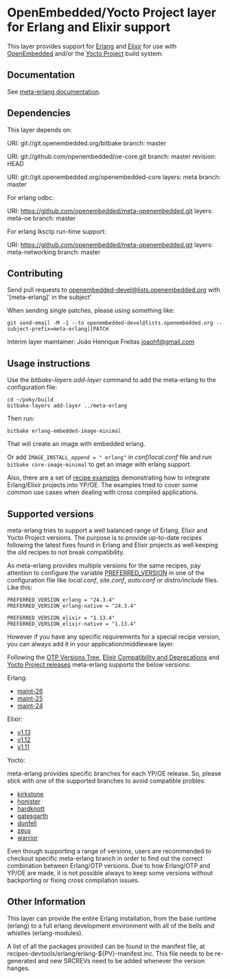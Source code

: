 # OpenEmbedded/Yocto Project layer for Erlang and Elixir support

This layer provides support for [Erlang](https://www.erlang.org/) and [Elixir](https://elixir-lang.org/) for use with [OpenEmbedded](http://www.openembedded.org/wiki/Main_Page) and/or
the [Yocto Project](https://www.yoctoproject.org/) build system:

## Documentation

See [meta-erlang documentation](https://meta-erlang.github.io/).

## Dependencies

This layer depends on:

  URI: git://git.openembedded.org/bitbake
  branch: master

  URI: git://github.com/openembedded/oe-core.git
  branch: master
  revision: HEAD

  URI: git://git.openembedded.org/openembedded-core
  layers: meta
  branch: master

For erlang odbc:

  URI: https://github.com/openembedded/meta-openembedded.git
  layers: meta-oe
  branch: master

For erlang lksctp run-time support:

  URI: https://github.com/openembedded/meta-openembedded.git
  layers: meta-networking
  branch: master


## Contributing

Send pull requests to openembedded-devel@lists.openembedded.org with '[meta-erlang]' in the subject'

When sending single patches, please using something like:

```
git send-email -M -1 --to openembedded-devel@lists.openembedded.org --subject-prefix=meta-erlang][PATCH
```

Interim layer maintainer: João Henrique Freitas <joaohf@gmail.com>

## Usage instructions

Use the _bitbake-layers add-layer_ command to add the meta-erlang to the configuration file:

```
cd ~/poky/build
bitbake-layers add-layer ../meta-erlang
```

Then run:

```
bitbake erlang-embedded-image-minimal
```

That will create an image with embedded erlang.

Or add ```IMAGE_INSTALL_append = " erlang"``` in _conf/local.conf_ file and run
```bitbake core-image-minimal``` to get an image with erlang support.

Also, there are a set of [recipe examples](recipes-examples) demonstrating how to integrate Erlang/Elixir
projects into YP/OE. The examples tried to cover some common use cases when dealing with cross compiled
applications.

## Supported versions

meta-erlang tries to support a well balanced range of Erlang, Elixir and Yocto Project versions. The purpose is to provide up-to-date recipes following the latest fixes found in Erlang and Elixir projects as well keeping the old recipes to not break compatibility.

As meta-erlang provides multiple versions for the same recipes, pay attention to configure the variable [PREFERRED_VERSION](https://docs.yoctoproject.org/ref-manual/ref-variables.html?highlight=preferred_version#term-PREFERRED_VERSION) in one of the configuration file like _local.conf_, _site.conf_, _auto.conf_ or _distro/include_ files. Like this:

```
PREFERRED_VERSION_erlang = "24.3.4"
PREFERRED_VERSION_erlang-native = "24.3.4"

PREFERRED_VERSION_elixir = "1.13.4"
PREFERRED_VERSION_elixir-native = "1.13.4"
```

However if you have any specific requirements for a special recipe version, you can always add it in your application/middleware layer.

Following the [OTP Versions Tree](http://erlang.org/download/otp_versions_tree.html),
[Elixir Compatibility and Deprecations](https://hexdocs.pm/elixir/compatibility-and-deprecations.html)
 and [Yocto Project releases](https://wiki.yoctoproject.org/wiki/Releases) meta-erlang supports the below versions:

Erlang:

 * [maint-26](https://github.com/erlang/otp/tree/maint-26)
 * [maint-25](https://github.com/erlang/otp/tree/maint-25)
 * [maint-24](https://github.com/erlang/otp/tree/maint-24)

Elixir:

* [v1.13](https://github.com/elixir-lang/elixir/tree/v1.13)
* [v1.12](https://github.com/elixir-lang/elixir/tree/v1.12)
* [v1.11](https://github.com/elixir-lang/elixir/tree/v1.11)

Yocto:

meta-erlang provides specific branches for each YP/OE release. So, please stick with one of the supported branches
to avoid compatible probles:

* [kirkstone](https://git.yoctoproject.org/cgit/cgit.cgi/poky/log/?h=kirkstone)
* [honister](https://git.yoctoproject.org/cgit/cgit.cgi/poky/log/?h=honister)
* [hardknott](https://git.yoctoproject.org/cgit/cgit.cgi/poky/log/?h=hardknott)
* [gatesgarth](https://git.yoctoproject.org/cgit/cgit.cgi/poky/tree/?h=gatesgarth)
* [dunfell](https://git.yoctoproject.org/cgit/cgit.cgi/poky/tree/?h=dunfell)
* [zeus](https://git.yoctoproject.org/cgit/cgit.cgi/poky/tree/?h=zeus)
* [warrior](https://git.yoctoproject.org/cgit/cgit.cgi/poky/tree/?h=warrior)

Even though supporting a range of versions, users are recommended to checkout specific meta-erlang branch in order to find out the correct combination between Erlang/OTP versions. Due to how Erlang/OTP and YP/OE are made, it is not
possible always to keep some versions without backporting or fixing cross compilation issues.

## Other Information

This layer can provide the entire Erlang installation, from the base
runtime (erlang) to a full erlang development environment with all
of the bells and whistles (erlang-modules).

A list of all the packages provided can be found in the manifest file,
at recipes-devtools/erlang/erlang-${PV}-manifest.inc. This file needs
to be re-generated and new SRCREVs need to be added whenever the version
hanges.
